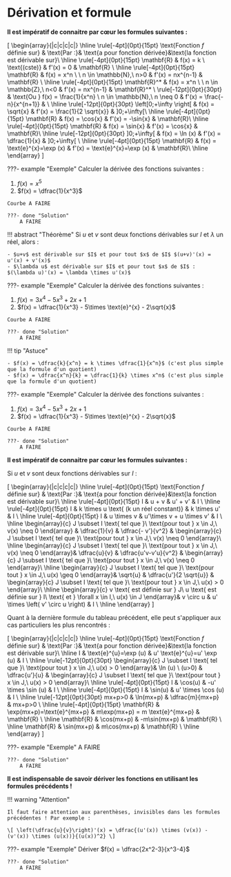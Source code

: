 # Dérivation et formule

**Il est impératif de connaitre par c&#339;ur les formules suivantes :**

\[
\begin{array}{|c|c|c|c|}
\hline
\rule[-4pt]{0pt}{15pt} \text{Fonction $f$ définie sur} & \text{Par :}& \text{a pour fonction dérivée}&\text{la fonction est dérivable sur}\\
\hline
\rule[-4pt]{0pt}{15pt} \mathbf{R} & f(x) = k \ \text{(cste)} & f'(x) = 0 & \mathbf{R} \\
\hline
\rule[-4pt]{0pt}{15pt} \mathbf{R} & f(x) = x^n \ \  n \in \mathbb{N},\ n>0 & f'(x) = nx^{n-1} & \mathbf{R} \\
\hline
\rule[-4pt]{0pt}{15pt} \mathbf{R}^* & f(x) = x^n \ \   n \in \mathbb{Z},\ n<0 & f'(x) = nx^{n-1} & \mathbf{R}^* \\
\rule[-12pt]{0pt}{30pt}  & \text{Ou } f(x) = \frac{1}{x^n} \ n \in \mathbb{N},\ n \neq 0 & f'(x) = \frac{-n}{x^{n+1}} & \\
\hline
\rule[-12pt]{0pt}{30pt} \left[0;+\infty \right[ & f(x) = \sqrt{x} & f'(x) = \frac{1}{2 \sqrt{x}} & ]0;+\infty[\\
\hline
\rule[-4pt]{0pt}{15pt} \mathbf{R} & f(x) = \cos{x} & f'(x) = -\sin{x} & \mathbf{R}\\
\hline
\rule[-4pt]{0pt}{15pt} \mathbf{R} & f(x) = \sin{x} & f'(x) = \cos{x} & \mathbf{R}\\
\hline
\rule[-12pt]{0pt}{30pt} ]0;+\infty[ & f(x) = \ln (x) & f'(x) = \dfrac{1}{x} & ]0;+\infty[ \\
\hline
\rule[-4pt]{0pt}{15pt} \mathbf{R} & f(x) = \text{e}^{x}=\exp (x) & f'(x) = \text{e}^{x}=\exp (x) & \mathbf{R}\\
\hline
\end{array}
\]

???- example "Exemple"
	Calculer la dérivée des fonctions suivantes :
	<ol>
	<li> $f(x) = x^5$ </li>
	<li> $f(x) = \dfrac{1}{x^3}$ </li>
	</ol>

	Courbe A FAIRE
	
	???- done "Solution"
		A FAIRE

!!! abstract "Théorème"
	Si $u$ et $v$ sont deux fonctions dérivables sur $I$ et $\lambda$ un réel, alors :

	- $u+v$ est dérivable sur $I$ et pour tout $x$ de $I$ $(u+v)'(x) = u'(x) + v'(x)$
	- $\lambda u$ est dérivable sur $I$ et pour tout $x$ de $I$ : $(\lambda u)'(x) = \lambda \times u'(x)$

???- example "Exemple"
	Calculer la dérivée des fonctions suivantes :
	<ol>
	<li> $f(x) = 3x^4-5x^3+2x+1$ </li>
	<li> $f(x) = \dfrac{1}{x^3} - 5\times \text{e}^{x} - 2\sqrt{x}$ </li>
	</ol>

	Courbe A FAIRE
	
	???- done "Solution"
		A FAIRE

!!! tip "Astuce"
	
	- $f(x) = \dfrac{k}{x^n} = k \times \dfrac{1}{x^n}$ (c'est plus simple que la formule d'un quotient)
	- $f(x) = \dfrac{x^n}{k} = \dfrac{1}{k} \times x^n$ (c'est plus simple que la formule d'un quotient)

???- example "Exemple"
	Calculer la dérivée des fonctions suivantes :
	<ol>
	<li> $f(x) = 3x^4-5x^3+2x+1$ </li>
	<li> $f(x) = \dfrac{1}{x^3} - 5\times \text{e}^{x} - 2\sqrt{x}$ </li>
	</ol>

	Courbe A FAIRE
	
	???- done "Solution"
		A FAIRE


**Il est impératif de connaitre par c&#339;ur les formules suivantes :**

<span class = "Boite"> Si $u$ et $v$ sont deux fonctions dérivables sur $I$ : </span>

\[
\begin{array}{|c|c|c|c|}
\hline
\rule[-4pt]{0pt}{15pt} \text{Fonction $f$ définie sur} & \text{Par :}& \text{a pour fonction dérivée}&\text{la fonction est dérivable sur}\\
\hline
\rule[-4pt]{0pt}{15pt} I & u + v & u' + v' & I \\
\hline
\rule[-4pt]{0pt}{15pt} I & k \times u \text{ (k un réel constant)} & k \times u' & I \\
\hline
\rule[-4pt]{0pt}{15pt} I & u \times v & u'\times v + u \times v' & I \\
\hline
\begin{array}{c} J \subset I \text{ tel que }\\ \text{pour tout } x \in J,\ v(x) \neq 0 \end{array} & \dfrac{1}{v}
& \dfrac{- v'}{v^2}
&
\begin{array}{c} J \subset I \text{ tel que }\\ \text{pour tout } x \in J,\ v(x) \neq 0 \end{array}\\
\hline
\begin{array}{c} J \subset I \text{ tel que }\\ \text{pour tout } x \in J,\ v(x) \neq 0 \end{array}& \dfrac{u}{v}
& \dfrac{u'v-v'u}{v^2}
& 
\begin{array}{c} J \subset I \text{ tel que }\\ \text{pour tout } x \in J,\ v(x) \neq 0 \end{array}\\
\hline
\begin{array}{c} J \subset I \text{ tel que }\\ \text{pour tout } x \in J,\ u(x) \geq 0 \end{array}& \sqrt{u}
& \dfrac{u'}{2 \sqrt{u}}
&
\begin{array}{c} J \subset I \text{ tel que }\\ \text{pour tout } x \in J,\ u(x) > 0 \end{array}\\
\hline
\begin{array}{c} v \text{ est définie sur } J\\ u \text{ est définie sur } I\\ \text{ et } \forall x \in I,\ u(x) \in J \end{array}& v \circ u
& u' \times \left( v' \circ u \right)
&
I
\\
\hline
\end{array}
\]

Quant à la dernière formule du tableau précédent, elle peut s'appliquer aux cas particuliers les plus rencontrés :<span id="Tab_cas_part"></span>


\[
\begin{array}{|c|c|c|c|}
\hline
\rule[-4pt]{0pt}{15pt} \text{Fonction $f$ définie sur} & \text{Par :}& \text{a pour fonction dérivée}&\text{la fonction est dérivable sur}\\
\hline
I & \text{e}^{u}=\exp (u) & u' \text{e}^{u}=u' \exp (u) & I \\
\hline
\rule[-12pt]{0pt}{30pt}
\begin{array}{c} J \subset I \text{ tel que }\\ \text{pour tout } x \in J,\ u(x) > 0 \end{array}& \ln (u) \ (u>0)
& \dfrac{u'}{u}
&
\begin{array}{c} J \subset I \text{ tel que }\\ \text{pour tout } x \in J,\ u(x) > 0 \end{array}\\
\hline
\rule[-4pt]{0pt}{15pt} I & \cos(u) & -u' \times \sin (u) & I \\
\hline
\rule[-4pt]{0pt}{15pt} I & \sin(u) & u' \times \cos (u) & I \\
\hline
\rule[-12pt]{0pt}{30pt} mx+p>0 & \ln(mx+p) & \dfrac{m}{mx+p} & mx+p>0 \\
\hline
\rule[-4pt]{0pt}{15pt} \mathbf{R} & \exp(mx+p)=\text{e}^{mx+p} & m\exp(mx+p) = m \text{e}^{mx+p} & \mathbf{R} \\
\hline
\mathbf{R} & \cos(mx+p)  & -m\sin(mx+p) & \mathbf{R} \\
\hline
\mathbf{R} & \sin(mx+p)  & m\cos(mx+p) & \mathbf{R} \\
\hline
\end{array}
\]

???- example "Exemple"
	A FAIRE
	
	???- done "Solution"
		A FAIRE

**Il est indispensable de savoir dériver les fonctions en utilisant les formules précédents !**

!!! warning "Attention"

	Il faut faire attention aux parenthèses, invisibles dans les formules précédentes ! Par exemple :

	\[ \left(\dfrac{u}{v}\right)'(x) = \dfrac{(u'(x)) \times (v(x)) - (v'(x)) \times (u(x))}{(u(x))^2} \]

???- example "Exemple"
	Dériver $f(x) = \dfrac{2x^2-3}{x^3-4}$
	
	???- done "Solution"
		A FAIRE
